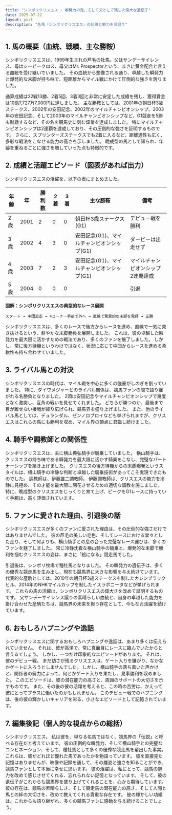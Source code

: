 ```yaml
---
title: "シンボリクリスエス - 瞬発力の鬼、そして父として残した偉大な遺伝子"
date: 2025-07-22
layout: post
description: "名馬『シンボリクリスエス』の伝説と魅力を深堀り"
---
```


## 1. 馬の概要（血統、戦績、主な勝鞍）

シンボリクリスエスは、1999年生まれの芦毛の牡馬。父はサンデーサイレンス、母はシービークロス、母父はMr. Prospectorという、まさに黄金配合と言える血統を受け継いでいました。  その血統から想像される通り、卓越した瞬発力と爆発的な末脚が持ち味で、短距離からマイル戦にかけて圧倒的な強さを誇りました。

通算成績は22戦13勝、2着5回、3着3回と非常に安定した成績を残し、獲得賞金は10億7,727万7,000円に達しました。  主な勝鞍としては、2001年の朝日杯3歳ステークス、2002年の安田記念、2002年のマイルチャンピオンシップ、2003年の安田記念、そして2003年のマイルチャンピオンシップなど、G1競走を5勝も制覇するなど、その名を競馬史に刻む偉業を達成しました。  特にマイルチャンピオンシップは2連覇を達成しており、その圧倒的な強さを証明するものです。  さらに、スプリンターズステークスでも2着に入るなど、距離適性も広く、多彩な戦法をこなせる能力の高さを示しました。  晩成型の馬として知られ、年齢を重ねるごとに強さを増していった点も特徴的です。


## 2. 成績と活躍エピソード（図表があれば出力）

シンボリクリスエスの活躍を、以下の表にまとめました。

| 年齢 | 年 | 勝利数 | 2着 | 3着 | 主な勝鞍 | 備考 |
|---|---|---|---|---|---|---|
| 2歳 | 2001 | 2 | 0 | 0 | 朝日杯3歳ステークス(G1) | デビュー戦を勝利 |
| 3歳 | 2002 | 4 | 3 | 0 | 安田記念(G1)、マイルチャンピオンシップ(G1) | ダービーは出走せず |
| 4歳 | 2003 | 7 | 2 | 3 | 安田記念(G1)、マイルチャンピオンシップ(G1) | マイルチャンピオンシップ2連覇達成 |
| 5歳 | 2004 | 0 | 0 | 0 |  |  引退 |


**図解：シンボリクリスエスの典型的なレース展開**

```
スタート → 中団追走 → 4コーナー手前で外へ → 直線で驚異的な末脚を発揮 → 圧勝
```

シンボリクリスエスは、多くのレースで後方からレースを進め、直線で一気に突き抜けるという、鮮やかな末脚勝負を展開しました。  これは、彼の卓越した瞬発力を最大限に活かすための戦法であり、多くのファンを魅了しました。  しかし、常に後方待機というわけではなく、状況に応じて中団からレースを進める柔軟性も持ち合わせていました。


## 3. ライバル馬との対決

シンボリクリスエスの時代は、マイル戦を中心に多くの強豪がしのぎを削っていました。  特に、ダイワメジャーとのライバル関係は、競馬ファンの間で語り継がれる名勝負となりました。  2頭は安田記念やマイルチャンピオンシップで幾度となく激突し、互角の戦いを見せてくれました。  どちらが勝つのか、最後まで目が離せない接戦が繰り広げられ、競馬界を盛り上げました。  また、他のライバル馬としては、デュランダル、ゼンノロブロイなども挙げられますが、クリスエスはこれらの馬にも勝利を収め、マイル界の頂点に君臨し続けました。


## 4. 騎手や調教師との関係性

シンボリクリスエスは、主に横山典弘騎手が騎乗していました。  横山騎手は、クリスエスの持ち味である瞬発力を最大限に活かす騎乗をこなし、完璧なパートナーシップを築き上げました。  クリスエスの後方待機からの末脚爆発というスタイルは、横山騎手の冷静な判断と卓越した騎乗技術があってこそ実現できたものでした。  調教師は、伊藤雄二調教師。  伊藤調教師は、クリスエスの能力を冷静に見極め、その才能を最大限に開花させるための適切な調教を施しました。  特に、晩成型のクリスエスをじっくりと育て上げ、ピークをG1レースに持っていく手腕は、高く評価されています。


## 5. ファンに愛された理由、引退後の話

シンボリクリスエスが多くのファンに愛された理由は、その圧倒的な強さだけではありませんでした。  彼の芦毛の美しい毛色、そしてレースにおける堂々とした走り、そして何よりも、横山騎手との息の合った完璧なレース運びは、多くのファンを魅了しました。  常に冷静沈着な横山騎手の騎乗と、爆発的な末脚で勝利を掴むクリスエスの姿は、まさに「絵になる」競走馬でした。

引退後は、シンボリ牧場で種牡馬となりました。  その瞬発力の遺伝子は、多くの優秀な競走馬を生み出し、現在も競馬界に大きな影響を与え続けています。  代表的な産駒としては、2010年の朝日杯3歳ステークスを制したカレンブラックヒル、2014年のNHKマイルカップを制したイスラボニータなどが挙げられます。  これらの馬の活躍は、シンボリクリスエスの偉大さを改めて証明するものです。  父サンデーサイレンス譲りの素晴らしい血統と、自身の卓越した能力を掛け合わせた産駒たちは、競馬界の未来を担う存在として、今もなお活躍を続けています。


## 6. おもしろハプニングや逸話

シンボリクリスエスに関するおもしろハプニングや逸話は、あまり多くは伝えられていません。  それは、彼が高潔で、常に真面目にレースに臨んでいたからと言えるでしょう。  しかし、一つだけ印象的なエピソードがあります。  それは、彼のデビュー戦。  まだ幼さが残るクリスエスは、ゲート入りを嫌がり、なかなかゲートに入ろうとしませんでした。  しかし、横山騎手の落ち着いた声かけと、関係者の努力によって、何とかゲート入りを果たし、見事勝利を収めました。  このエピソードは、彼の潜在能力の高さと、周囲のサポートの大切さを示すものです。  また、その後の彼の活躍を考えると、この時の苦労は、かえって彼にとってプラスに働いたのかもしれません。  このデビュー戦でのハプニングは、後の彼の輝かしいキャリアを彩る、小さなエピソードとして記憶されています。


## 7. 編集後記（個人的な視点からの総括）

シンボリクリスエス。  私は彼を、単なる名馬ではなく、競馬界の「伝説」と呼べる存在だと考えています。  彼の圧倒的な瞬発力、そして横山騎手との完璧なコンビネーション、そして、種牡馬として多くの優秀な競走馬を輩出した事実。  これらは、彼がどれほど優れた馬であったかを物語っています。  彼を直接見た記憶はありませんが、映像や記録を通して、その雄姿と強さを知ることができ、競馬ファンとして本当に幸せに思います。  彼の活躍は、私にとって、競馬の魅力を改めて感じさせてくれる、忘れられない記憶となっています。  そして、彼の遺伝子がこれからも競馬界を盛り上げてくれることを、心から期待しています。  彼の存在は、競馬の素晴らしさ、そして競走馬の潜在能力の高さ、そして人間と馬との絆の大切さを、改めて教えてくれる貴重な存在です。  彼の輝かしい功績は、これからも語り継がれ、多くの競馬ファンに感動を与え続けることでしょう。

